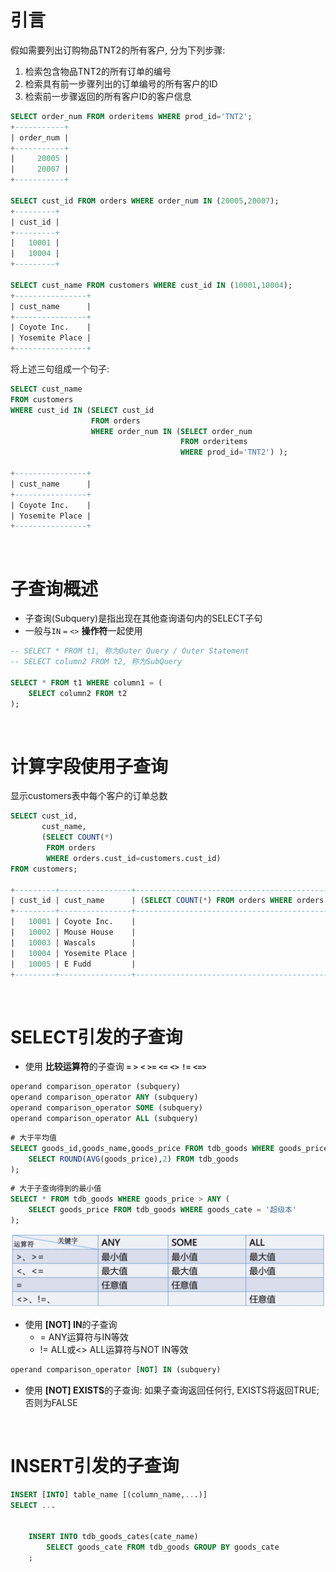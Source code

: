 # 引言
假如需要列出订购物品TNT2的所有客户, 分为下列步骤:  
1. 检索包含物品TNT2的所有订单的编号
2. 检索具有前一步骤列出的订单编号的所有客户的ID
3. 检索前一步骤返回的所有客户ID的客户信息

```sql
SELECT order_num FROM orderitems WHERE prod_id='TNT2';
+-----------+
| order_num |
+-----------+
|     20005 |
|     20007 |
+-----------+

SELECT cust_id FROM orders WHERE order_num IN (20005,20007);
+---------+
| cust_id |
+---------+
|   10001 |
|   10004 |
+---------+

SELECT cust_name FROM customers WHERE cust_id IN (10001,10004);
+----------------+
| cust_name      |
+----------------+
| Coyote Inc.    |
| Yosemite Place |
+----------------+
```

将上述三句组成一个句子:  

```sql
SELECT cust_name 
FROM customers 
WHERE cust_id IN (SELECT cust_id 
                  FROM orders 
                  WHERE order_num IN (SELECT order_num 
                                      FROM orderitems 
                                      WHERE prod_id='TNT2') );

+----------------+
| cust_name      |
+----------------+
| Coyote Inc.    |
| Yosemite Place |
+----------------+
```


<br>



# 子查询概述
* 子查询(Subquery)是指出现在其他查询语句内的SELECT子句
* 一般与`IN` `=` `<>` **操作符**一起使用

```sql
-- SELECT * FROM t1, 称为Outer Query / Outer Statement 
-- SELECT column2 FROM t2, 称为SubQuery

SELECT * FROM t1 WHERE column1 = (
    SELECT column2 FROM t2
); 
```


<br>



# 计算字段使用子查询
显示customers表中每个客户的订单总数  

```sql
SELECT cust_id,
       cust_name,
       (SELECT COUNT(*) 
        FROM orders 
        WHERE orders.cust_id=customers.cust_id)
FROM customers;

+---------+----------------+----------------------------------------------------------------------+
| cust_id | cust_name      | (SELECT COUNT(*) FROM orders WHERE orders.cust_id=customers.cust_id) |
+---------+----------------+----------------------------------------------------------------------+
|   10001 | Coyote Inc.    |                                                                    2 |
|   10002 | Mouse House    |                                                                    0 |
|   10003 | Wascals        |                                                                    1 |
|   10004 | Yosemite Place |                                                                    1 |
|   10005 | E Fudd         |                                                                    1 |
+---------+----------------+----------------------------------------------------------------------+
```


<br>



# SELECT引发的子查询
* 使用 **比较运算符**的子查询 **`=`** **`>`** **`<`** **`>=`** **`<=`** **`<>`** **`!=`** **`<=>`**
```sql
operand comparison_operator (subquery)
operand comparison_operator ANY (subquery)
operand comparison_operator SOME (subquery)
operand comparison_operator ALL (subquery)
```
```sql
# 大于平均值
SELECT goods_id,goods_name,goods_price FROM tdb_goods WHERE goods_price >= (
    SELECT ROUND(AVG(goods_price),2) FROM tdb_goods
);
```
```sql
# 大于子查询得到的最小值
SELECT * FROM tdb_goods WHERE goods_price > ANY (
    SELECT goods_price FROM tdb_goods WHERE goods_cate = '超级本'
);
```
![](src/compare.png)
* 使用 **[NOT] IN**的子查询
  * = ANY运算符与IN等效
  * != ALL或<> ALL运算符与NOT IN等效
```sql
operand comparison_operator [NOT] IN (subquery)
```
* 使用 **[NOT] EXISTS**的子查询: 如果子查询返回任何行, EXISTS将返回TRUE; 否则为FALSE


<br>



# INSERT引发的子查询
```sql
INSERT [INTO] table_name [(column_name,...)]
SELECT ...


    INSERT INTO tdb_goods_cates(cate_name)
        SELECT goods_cate FROM tdb_goods GROUP BY goods_cate
    ;
```
